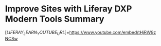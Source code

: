 # Improve Sites with Liferay DXP Modern Tools Summary

[$LIFERAY_LEARN_YOUTUBE_URL$]=https://www.youtube.com/embed/tHjRW9zNCSw